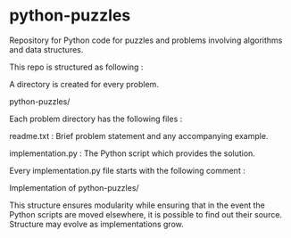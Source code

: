 # python-puzzles
Repository for Python code for puzzles and problems involving algorithms and data structures.

This repo is structured as following :

A directory is created for every problem.

python-puzzles/<problem>

Each problem directory has the following files :

readme.txt : Brief problem statement and any accompanying example.

implementation.py : The Python script which provides the solution.

Every implementation.py file starts with the following comment :

Implementation of python-puzzles/<problem>

This structure ensures modularity while ensuring that in the event the Python scripts are moved elsewhere, it is possible to find out their source.
Structure may evolve as implementations grow.
